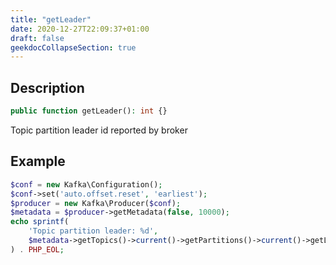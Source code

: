 ```yaml
---
title: "getLeader"
date: 2020-12-27T22:09:37+01:00
draft: false
geekdocCollapseSection: true
---
```

## Description
```php
public function getLeader(): int {}
```
Topic partition leader id reported by broker
## Example
```php
$conf = new Kafka\Configuration();
$conf->set('auto.offset.reset', 'earliest');
$producer = new Kafka\Producer($conf);
$metadata = $producer->getMetadata(false, 10000);
echo sprintf(
    'Topic partition leader: %d',
    $metadata->getTopics()->current()->getPartitions()->current()->getLeader()
) . PHP_EOL;
```